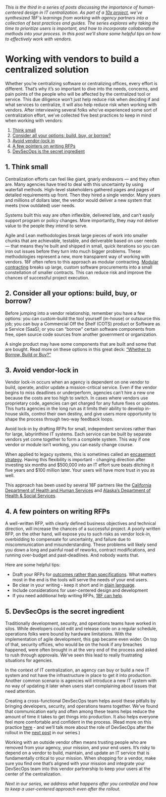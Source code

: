 
_This is the third in a series of posts discussing the importance of human-centered design in IT centralization. As part of a [10x project](10x.gsa.gov), we've synthesized 18F's learnings from working with agency partners into a collection of best practices and guides. The series explores why taking the time to prioritize users is important, and how to incorporate collaborative methods into your process. In this post we’ll share some helpful tips on how to effectively work with vendors._


# Working with vendors to build a centralized solution
Whether you’re centralizing software or centralizing offices, every effort is different. That’s why it’s so important to dive into the needs, concerns, and pain points of the people who will be affected by the centralized tool or service. This due diligence won’t just help reduce risk when deciding if and what services to centralize, it will also help reduce risk when working with vendors. 
After interviewing several folks who’ve experienced some sort of centralization effort, we’ve collected five best practices to keep in mind when working with vendors:   

1. [Think small](#1-think-small)
2. [Consider all your options: build, buy, or borrow?](#2-consider-all-your-options-build-buy-or-borrow)
3. [Avoid vendor-lock in ](#3-avoid-vendor-lock-in)
4. [A few pointers on writing RFPs](#4-a-few-pointers-on-writing-rfps)
5. [DevSecOps is the secret ingredient ](#5-devsecops-is-the-secret-ingredient)


## 1. Think small
Centralization efforts can feel like giant, gnarly endeavors — and they often are. Many agencies have tried to deal with this uncertainty by using waterfall methods. High-level stakeholders gathered pages and pages of detailed requirements up front. Then they hired a single vendor. Many years and millions of dollars later, the vendor would deliver a new system that meets (now outdated) user needs. 

Systems built this way are often inflexible, delivered late, and can’t easily support program or policy changes. More importantly, they may not deliver value to the people they intend to serve. 

Agile and Lean methodologies break large pieces of work into smaller chunks that are achievable, testable, and deliverable based on user needs — that means they’re built and shipped in small, quick iterations so you can iron out issues before they turn into much bigger problems. These methodologies represent a new, more transparent way of working with vendors. 
18F often refers to this approach as modular contracting. [Modular contracting](https://18f.gsa.gov/2019/02/28/prerequisites-for-modular-contracting/) breaks up large, custom software procurements into a small constellation of smaller contracts. This can reduce risk and improve the chances of successful project execution.


## 2. Consider all your options: build, buy, or borrow?
Before jumping into a vendor relationship, remember you have a few options: you can custom-build the tool yourself (in-house) or outsource this job; you can buy a Commercial Off the Shelf (COTS) product or Software as a Service (SaaS); or you can “borrow” certain software components from free, open source code sources from another government or organization. 

A single product may have some components that are built and some that are bought. Read more on these options in this great deck: [“Whether to Borrow, Build or Buy?”](https://github.com/18F/HCD_for_IT_Centralization/blob/master/Whether%20to%20Build%2C%20Buy%20or%20Borrow_.pdf)


## 3. Avoid vendor-lock in 
Vendor lock-in occurs when an agency is dependent on one vendor to build, operate, and/or update a mission-critical service. Even if the vendor begins to miss deadlines or underperform, agencies can’t hire a new one because the costs are too high to switch. In cases where vendors use proprietary code, agencies can get charged for any future fixes or updates. This hurts agencies in the long run as it limits their ability to develop in-house skills, control their own destiny, and give users more opportunity to shape the process through two-way feedback loops. 

Avoid lock-in by drafting RFPs for small, independent services rather than for large, labyrinthine IT systems. Each service can be built by separate vendors yet come together to form a complete system. This way if one vendor or module isn’t working, you can easily change course. 

When applied to legacy systems, this is sometimes called an [encasement strategy](https://18f.gsa.gov/2014/09/08/the-encasement-strategy-on-legacy-systems-and-the/). Having this flexibility is important - changing direction after investing six months and $500,000 into an IT effort sure beats ditching it five years and $100 million later. Your users will have more trust in you as well.

This approach has been used by several 18F partners like the [California Department of Health and Human Services](https://18f.gsa.gov/2016/03/22/helping-california-buy-a-new-child-welfare-system/) and [Alaska’s Department of Health & Social Services](https://18f.gsa.gov/2017/09/12/how-alaska-is-using-transparency/). 


## 4. A few pointers on writing RFPs 
A well-written RFP, with clearly defined business objectives and technical direction, will increase the chances of a successful project. A poorly written RFP, on the other hand, will expose you to such risks as vendor lock-in, overbidding to compensate for uncertainty, and failure due to miscommunication and misunderstanding. These problems will likely send you down a long and painful road of reworks, contract modifications, and running over-budget and past-deadlines. And nobody wants that. 

Here are some helpful tips:
* Draft your RFPs for [outcomes rather than specifications](https://18f.gsa.gov/2017/11/30/improving-government-outcomes-through-an-agile-contract-format/). What matters most in the end is the tools will serve the needs of your end users. 
* Be clear in your writing - keep it short and in [plain language](https://www.plainlanguage.gov/). 
* Include considerations for user-centered design and development
* If you need additional help writing RFPs, [18F can help](inquiries18f@gsa.gov).

## 5. DevSecOps is the secret ingredient
Traditionally development, security, and operations teams have worked in silos. While developers could edit and release code on a regular schedule, operations folks were bound by hardware limitations. With the implementation of agile development, this gap became even wider. On top of that, security offices, who would be on the hook if any breaches happened, were often brought in at the very end of the process and asked to rush through approvals. We’ve seen this lead to really frustrating situations for agencies. 

In the context of IT centralization, an agency can buy or build a new IT system and not have the infrastructure in place to get it into production. Another common scenario is agencies will introduce a new IT system with no way of updating it later when users start complaining about issues that need attention. 

Creating a cross-functional DevSecOps team helps avoid these pitfalls by bringing developers, security, and operations teams together. We’ve found that communication early and often among these teams helps reduce the amount of time it takes to get things into production. It also helps everyone feel more comfortable and confident in the process. (Read more on this practice [here](https://18f.gsa.gov/2018/01/25/getting-devops-buy-in/) - and we’ll talk more about the role of DevSecOps after the rollout in the [next post](https://github.com/18F/HCD_for_IT_Centralization/blob/master/what_happens_after_you_centralize.md) in our series.) 

Working with an outside vendor often means trusting people who are removed from your agency, your mission, and your end users. It’s risky to depend on a vendor to build, maintain, and update an IT service that is fundamentally critical to your mission. When shopping for a vendor, make sure you find one that’s aligned with your mission and integrate your DevSecOps team into this vendor partnership to keep your users at the center of the centralization. 

_Next in our series, we address what happens after you centralize and how to keep a user-centered approach even after the rollout._ 
